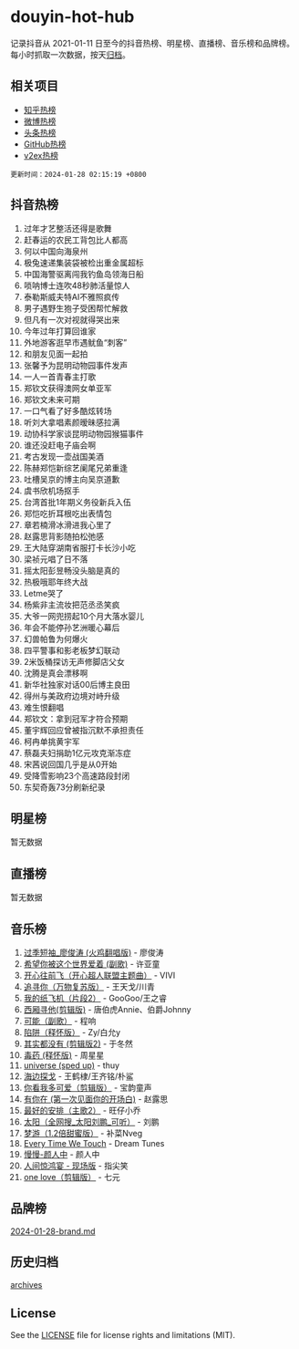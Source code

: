 # douyin-hot-hub

记录抖音从 2021-01-11 日至今的抖音热榜、明星榜、直播榜、音乐榜和品牌榜。每小时抓取一次数据，按天[归档](archives)。

## 相关项目

- [知乎热榜](https://github.com/lonnyzhang423/zhihu-hot-hub)
- [微博热榜](https://github.com/lonnyzhang423/weibo-hot-hub)
- [头条热榜](https://github.com/lonnyzhang423/toutiao-hot-hub)
- [GitHub热榜](https://github.com/lonnyzhang423/github-hot-hub)
- [v2ex热榜](https://github.com/lonnyzhang423/v2ex-hot-hub)


`更新时间：2024-01-28 02:15:19 +0800`

## 抖音热榜

1. 过年才艺整活还得是歌舞
1. 赶春运的农民工背包比人都高
1. 何以中国向海泉州
1. 极兔速递集装袋被检出重金属超标
1. 中国海警驱离闯我钓鱼岛领海日船
1. 唢呐博士连吹48秒肺活量惊人
1. 泰勒斯威夫特AI不雅照疯传
1. 男子遇野生狍子受困帮忙解救
1. 但凡有一次对视就得哭出来
1. 今年过年打算回谁家
1. 外地游客逛早市遇鱿鱼“刺客”
1. 和朋友见面一起拍
1. 张馨予为昆明动物园事件发声
1. 一人一首青春主打歌
1. 郑钦文获得澳网女单亚军
1. 郑钦文未来可期
1. 一口气看了好多酷炫转场
1. 听刘大拿唱素颜暧昧感拉满
1. 动协科学家谈昆明动物园猴猫事件
1. 谁还没赶电子庙会啊
1. 考古发现一壶战国美酒
1. 陈赫郑恺新综艺阑尾兄弟重逢
1. 吐槽吴京的博主向吴京道歉
1. 虞书欣机场抠手
1. 台湾首批1年期义务役新兵入伍
1. 郑恺吃折耳根吃出表情包
1. 章若楠滑冰滑进我心里了
1. 赵露思背影随拍松弛感
1. 王大陆穿湖南省服打卡长沙小吃
1. 梁祯元唱了日不落
1. 摇太阳彭昱畅没头脑是真的
1. 热极哦耶年终大战
1. Letme哭了
1. 杨紫非主流妆把范丞丞笑疯
1. 大爷一网兜捞起10个月大落水婴儿
1. 年会不能停孙艺洲暖心幕后
1. 幻兽帕鲁为何爆火
1. 四平警事和影老板梦幻联动
1. 2米饭桶探访无声修脚店父女
1. 沈腾是真会漂移啊
1. 新华社独家对话00后博主良田
1. 得州与美政府边境对峙升级
1. 难生恨翻唱
1. 郑钦文：拿到冠军才符合预期
1. 董宇辉回应曾被指沉默不承担责任
1. 柯冉单挑黄宇军
1. 蔡磊夫妇捐助1亿元攻克渐冻症
1. 宋茜说回国几乎是从0开始
1. 受降雪影响23个高速路段封闭
1. 东契奇轰73分刷新纪录

## 明星榜

暂无数据

## 直播榜

暂无数据

## 音乐榜

1. [过季短袖_廖俊涛 (火鸡翻唱版)](https://sf86-cdn-tos.douyinstatic.com/obj/tos-cn-ve-2774/ogQVJl0tRBKxQgZji7YClFEBrVDeHpPTWfCZbQ) - 廖俊涛
1. [希望你被这个世界爱着 (副歌)](https://sf86-cdn-tos.douyinstatic.com/obj/tos-cn-ve-2774/oUHCmWQfZlE3QQBKBeD8rCFLpJzPgCpImhsxMt) - 许亚童
1. [开心往前飞（开心超人联盟主题曲）](https://sf3-cdn-tos.douyinstatic.com/obj/tos-cn-ve-2774/9d8fb7c82cf1421fb93a9fe925275e0a) - VIVI
1. [追寻你（万物复苏版）](https://sf3-cdn-tos.douyinstatic.com/obj/tos-cn-ve-2774/oYeAZJsbjIDit9APmBg8u6uDUQnHmoCf3gbo74) - 王天戈/川青
1. [我的纸飞机（片段2）](https://sf86-cdn-tos.douyinstatic.com/obj/tos-cn-ve-2774/oM2ZrKcg2CD5AeRB2gkeXOFB1IxAGJdZPazYHf) - GooGoo/王之睿
1. [西厢寻他(剪辑版)](https://sf86-cdn-tos.douyinstatic.com/obj/tos-cn-ve-2774/oUsAVfAQKlRNxEv5qxvIB8o5qmIWUcXbzJKJhw) - 唐伯虎Annie、伯爵Johnny
1. [可能（副歌）](https://sf3-cdn-tos.douyinstatic.com/obj/tos-cn-ve-2774/cde1731888894259b333569393c2fb51) - 程响
1. [陷阱（释怀版）](https://sf86-cdn-tos.douyinstatic.com/obj/tos-cn-ve-2774/oE8C21LeZrzKLDFfQYgMzx4GAIHageG5IzayY7) - Zy/白允y
1. [其实都没有 (剪辑版2)](https://sf3-cdn-tos.douyinstatic.com/obj/tos-cn-ve-2774/oEBNQenHZtBhxYjGgUDQk0BCHTigQafgFlbQ7k) - 于冬然
1. [毒药 (释怀版)](https://sf3-cdn-tos.douyinstatic.com/obj/tos-cn-ve-2774/oYILMEAzspdZBIzy4frJNB8ZHPHWAhiwowd4Ad) - 周星星
1. [universe (sped up)](https://sf3-cdn-tos.douyinstatic.com/obj/tos-cn-ve-2774/oIQnurQLDCsdYeegkM4CKuVb23MZBXtX6QB8bv) - thuy
1. [海边探戈](https://sf86-cdn-tos.douyinstatic.com/obj/tos-cn-ve-2774/os9gE0VQCGqt6VQkZDyBBYvfSDY0QFe3vVmubn) - 王鹤棣/王齐铭/朴鲨
1. [你看我多可爱（剪辑版）](https://sf86-cdn-tos.douyinstatic.com/obj/tos-cn-ve-2774/018d241ee66a4a189b2fa9ea2fe3363d) - 宝韵童声
1. [有你在 (第一次见面你的开场白)](https://sf6-cdn-tos.douyinstatic.com/obj/tos-cn-ve-2774/oAthrQ3ClJBfI57uBoFEgNDYtNCZ0TSYQQfxQ0) - 赵露思
1. [最好的安排（主歌2）](https://sf86-cdn-tos.douyinstatic.com/obj/tos-cn-ve-2774/oMMZX1DuHpMwgoDztBmZswgQnbCeeANZxBHkFY) - 旺仔小乔
1. [太阳（全网搜_太阳刘鹏_可听）](https://sf86-cdn-tos.douyinstatic.com/obj/tos-cn-ve-2774/ogWbyIQnlBFImVbeDocRdCIYtBHlbJXgfZMvgz) - 刘鹏
1. [梦游（1.2倍甜蜜版）](https://sf86-cdn-tos.douyinstatic.com/obj/tos-cn-ve-2774/o4gyAUm8hwufoEABmwVIiQtHsFuGzAEEWtNMzo) - 补菜Nveg
1. [Every Time We Touch](https://sf5-hl-cdn-tos.douyinstatic.com/obj/tos-cn-ve-2774/ogN6lUKQeBBfEVhIOMikG1CcJjugxk1tztZyhP) - Dream Tunes
1. [慢慢-颜人中](https://sf86-cdn-tos.douyinstatic.com/obj/tos-cn-ve-2774/ocjHNfBXdBxQNC8ZGAeoLMFTUgtBg8bkExunDC) - 颜人中
1. [人间惊鸿宴 - 现场版](https://sf86-cdn-tos.douyinstatic.com/obj/tos-cn-ve-2774/osF4mrPePAf2Yv8Wfr5fATCHZwL5h1QiGQAKwz) - 指尖笑
1. [one love（剪辑版）](https://sf86-cdn-tos.douyinstatic.com/obj/tos-cn-ve-2774/o4utbbKzHedACBQ0bkG7ZBgUvDQzbBDnYd1f1k) - 七元

## 品牌榜

[2024-01-28-brand.md](archives/2024-01-28-brand.md)

## 历史归档

[archives](archives)

## License

See the [LICENSE](LICENSE) file for license rights and limitations (MIT).
